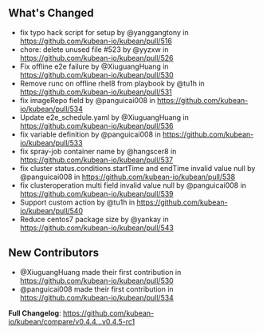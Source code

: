 ## What's Changed
* fix typo hack script for setup by @yanggangtony in https://github.com/kubean-io/kubean/pull/516
* chore: delete unused file #523 by @yyzxw in https://github.com/kubean-io/kubean/pull/526
* Fix offline e2e failure by @XiuguangHuang in https://github.com/kubean-io/kubean/pull/530
* Remove runc on offline rhel8 from playbook by @tu1h in https://github.com/kubean-io/kubean/pull/531
* fix imageRepo field by @panguicai008 in https://github.com/kubean-io/kubean/pull/534
* Update e2e_schedule.yaml by @XiuguangHuang in https://github.com/kubean-io/kubean/pull/536
* fix variable definition by @panguicai008 in https://github.com/kubean-io/kubean/pull/533
* fix spray-job container name by @hangscer8 in https://github.com/kubean-io/kubean/pull/537
* fix cluster status.conditions.startTime and endTime invalid value null by @panguicai008 in https://github.com/kubean-io/kubean/pull/538
* fix clusteroperation multi field invalid value null by @panguicai008 in https://github.com/kubean-io/kubean/pull/539
* Support custom action by @tu1h in https://github.com/kubean-io/kubean/pull/540
* Reduce centos7 package size by @yankay in https://github.com/kubean-io/kubean/pull/543

## New Contributors
* @XiuguangHuang made their first contribution in https://github.com/kubean-io/kubean/pull/530
* @panguicai008 made their first contribution in https://github.com/kubean-io/kubean/pull/534

**Full Changelog**: https://github.com/kubean-io/kubean/compare/v0.4.4...v0.4.5-rc1
